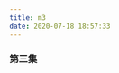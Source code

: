 ```yaml
---
title: m3
date: 2020-07-18 18:57:33
---
```


### 第三集

 <!DOCTYPE html>
<html>
<head>
<meta charset="utf-8">
<meta http-equiv="x-ua-compatible" content="IE=edge" >
<meta name="viewport" content="width=device-width, height=device-height, initial-scale=1, maximum-scale=1, minimum-scale=1, user-scalable=no"/>
<title>Aliplayer Online Settings</title>
<link rel="stylesheet" href="https://g.alicdn.com/de/prismplayer/2.8.8/skins/default/aliplayer-min.css" />
<script type="text/javascript" charset="utf-8" src="https://g.alicdn.com/de/prismplayer/2.8.8/aliplayer-min.js"></script>
</head>
<body>
<div class="prism-player" id="player-con"></div>
<script>
var player = new Aliplayer({
  "id": "player-con",
  "source": "https://outin-e19d47a0c0eb11ea98ee00163e1c9256.oss-cn-shanghai.aliyuncs.com/sv/27799b93-1732d8702d9/27799b93-1732d8702d9.mp4?Expires=1595074060&OSSAccessKeyId=LTAIxSaOfEzCnBOj&Signature=h72R2xDL9ldzIb6yQnHsJh6EtaE%3D",
  "width": "100%",
  "height": "500px",
  "autoplay": false,
  "isLive": false,
  "cover": "https://i.loli.net/2020/07/17/Mcr3bxs4BVa8fnl.png",
  "rePlay": false,
  "playsinline": true,
  "preload": true,
  "controlBarVisibility": "hover",
  "useH5Prism": true,
  "extraInfo": {
    "crossOrigin": "anonymous"
  },
  "skinLayout": [
    {
      "name": "bigPlayButton",
      "align": "blabs",
      "x": 30,
      "y": 80
    },
    {
      "name": "H5Loading",
      "align": "cc"
    },
    {
      "name": "errorDisplay",
      "align": "tlabs",
      "x": 0,
      "y": 0
    },
    {
      "name": "infoDisplay"
    },
    {
      "name": "tooltip",
      "align": "blabs",
      "x": 0,
      "y": 56
    },
    {
      "name": "thumbnail"
    },
    {
      "name": "controlBar",
      "align": "blabs",
      "x": 0,
      "y": 0,
      "children": [
        {
          "name": "progress",
          "align": "blabs",
          "x": 0,
          "y": 44
        },
        {
          "name": "playButton",
          "align": "tl",
          "x": 15,
          "y": 12
        },
        {
          "name": "timeDisplay",
          "align": "tl",
          "x": 10,
          "y": 7
        },
        {
          "name": "fullScreenButton",
          "align": "tr",
          "x": 10,
          "y": 12
        },
        {
          "name": "subtitle",
          "align": "tr",
          "x": 15,
          "y": 12
        },
        {
          "name": "setting",
          "align": "tr",
          "x": 15,
          "y": 12
        },
        {
          "name": "volume",
          "align": "tr",
          "x": 5,
          "y": 10
        },
        {
          "name": "snapshot",
          "align": "tr",
          "x": 10,
          "y": 12
        }
      ]
    }
  ]
}, function (player) {
    console.log("The player is created");
  }
);
/* h5截图按钮, 截图成功回调 */
player.on('snapshoted', function (data) {
  var pictureData = data.paramData.base64
  var downloadElement = document.createElement('a')
  downloadElement.setAttribute('href', pictureData)
  var fileName = 'Aliplayer' + Date.now() + '.png'
  downloadElement.setAttribute('download', fileName)
  downloadElement.click()
  pictureData = null
})
</script>
</body>